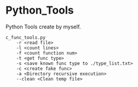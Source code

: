 # Python_Tools
Python Tools create by myself.

```
c_func_tools.py 
    -r <read file> 
    -l <count lines> 
    -f <count function num> 
    -t <get func type> 
    -s <save known func type to ./type_list.txt> 
    -c <create fake func> 
    -a <Directory recursive execution> 
    --clean <Clean temp file>
    
```

